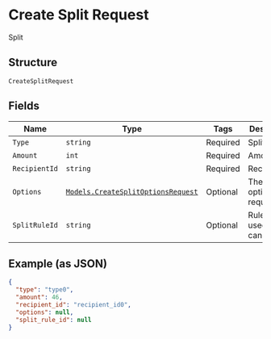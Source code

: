 
# Create Split Request

Split

## Structure

`CreateSplitRequest`

## Fields

| Name | Type | Tags | Description |
|  --- | --- | --- | --- |
| `Type` | `string` | Required | Split type |
| `Amount` | `int` | Required | Amount |
| `RecipientId` | `string` | Required | Recipient id |
| `Options` | [`Models.CreateSplitOptionsRequest`](/doc/models/create-split-options-request.md) | Optional | The split options request |
| `SplitRuleId` | `string` | Optional | Rule code used in cancellation. |

## Example (as JSON)

```json
{
  "type": "type0",
  "amount": 46,
  "recipient_id": "recipient_id0",
  "options": null,
  "split_rule_id": null
}
```

